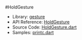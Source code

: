 #HoldGesture

* Library: [gesture](api:)
* API Reference: [HoldGesture](api:gesture)
* Source Code: [HoldGesture.dart](source:lib/src/gesture)
* Samples: [printc.dart](source:lib/src/util)
